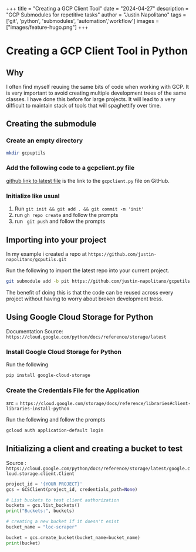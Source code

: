 +++
title =  "Creating a GCP Client Tool"
date = "2024-04-27"
description = "GCP Submodules for repetitive tasks"
author = "Justin Napolitano"
tags = ['git', 'python', 'submodules', 'automation','workflow']
images = ["images/feature-hugo.png"]
+++


# Creating a GCP Client Tool in Python

## Why

I often find myself reuuing the same bits of code when working with GCP. It is very important to avoid creating multiple development trees of the same classes. I have done this before for large projects. It will lead to a very difficult to maintain stack of tools that will spaghettify over time. 


## Creating the submodule

### Create an empty directory 

```bash
mkdir gcpuptils
```

### Add the following code to a gcpclient.py file
 
[github link to latest file](https://github.com/justin-napolitano/gcputils/blob/main/gcpclient.py) is the link to the `gcpclient.py` file on GitHub.


###  Initialize like usual 

1. Run ```git init && git add . && git commit -m 'init'```
2. run ```gh repo create``` and follow the prompts
3. run ``` git push``` and follow the prompts



## Importing into your project

In my example i created a repo at ```https://github.com/justin-napolitano/gcputils.git```

Run the following to import the latest repo into your current project. 

```bash
git submodule add -b pit https://github.com/justin-napolitano/gcputils.git

``` 

The benefit of doing this is that the code can be reused across every project without having to worry about broken development tress.  


## Using Google Cloud Storage for Python

Documentation Source: ```https://cloud.google.com/python/docs/reference/storage/latest```

### Install Google Cloud Storage for Python

Run the following 
```bash 
pip install google-cloud-storage
```

### Create the Credentials File for the Application

src = ```https://cloud.google.com/storage/docs/reference/libraries#client-libraries-install-python```

Run the following and follow the prompts

```bash
gcloud auth application-default login
```



## Initializing a client and creating a bucket to test

Source : ```https://cloud.google.com/python/docs/reference/storage/latest/google.cloud.storage.client.Client```

```python
project_id = '{YOUR PROJECT}'
gcs = GCSClient(project_id, credentials_path=None)

# List buckets to test client authorization
buckets = gcs.list_buckets()
print("Buckets:", buckets)

# creating a new bucket if it doesn't exist
bucket_name = "loc-scraper"

bucket = gcs.create_bucket(bucket_name=bucket_name)
print(bucket)
```
